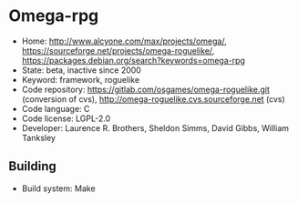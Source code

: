 # Omega-rpg

- Home: http://www.alcyone.com/max/projects/omega/, https://sourceforge.net/projects/omega-roguelike/, https://packages.debian.org/search?keywords=omega-rpg
- State: beta, inactive since 2000
- Keyword: framework, roguelike
- Code repository: https://gitlab.com/osgames/omega-roguelike.git (conversion of cvs), http://omega-roguelike.cvs.sourceforge.net (cvs)
- Code language: C
- Code license: LGPL-2.0
- Developer: Laurence R. Brothers, Sheldon Simms, David Gibbs, William Tanksley

## Building

- Build system: Make
